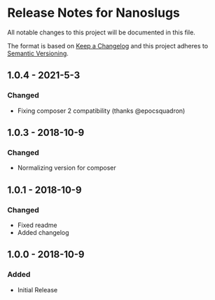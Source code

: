 # Release Notes for Nanoslugs

All notable changes to this project will be documented in this file.

The format is based on [Keep a Changelog](http://keepachangelog.com/) and this project adheres to [Semantic Versioning](http://semver.org/).

## 1.0.4 - 2021-5-3
### Changed
- Fixing composer 2 compatibility (thanks @epocsquadron)
## 1.0.3 - 2018-10-9
### Changed
- Normalizing version for composer

## 1.0.1 - 2018-10-9
### Changed
- Fixed readme
- Added changelog

## 1.0.0 - 2018-10-9
### Added
- Initial Release